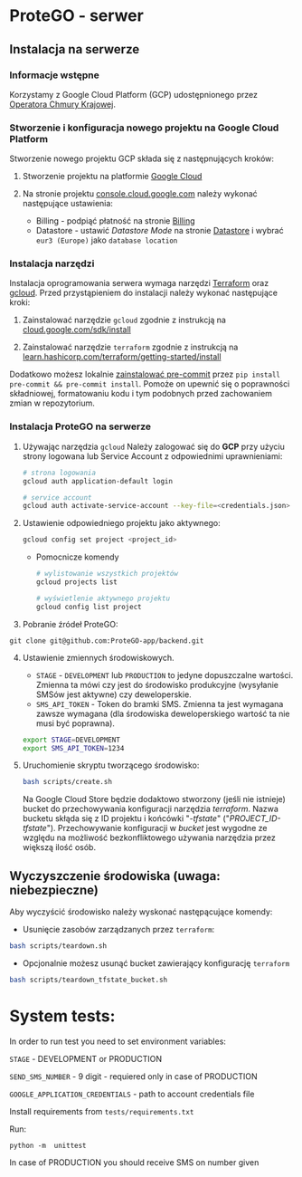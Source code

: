 # ProteGO - serwer

## Instalacja na serwerze

### Informacje wstępne

Korzystamy z Google Cloud Platform (GCP) udostępnionego przez [Operatora Chmury Krajowej](https://chmurakrajowa.pl/).

### Stworzenie i konfiguracja nowego projektu na Google Cloud Platform

Stworzenie nowego projektu GCP składa się z następnujących kroków:

1. Stworzenie projektu na platformie [Google Cloud](https://cloud.google.com/)

2. Na stronie projektu [console.cloud.google.com](https://console.cloud.google.com/) należy wykonać następujące ustawienia:
    * Billing - podpiąć płatność na stronie [Billing](https://console.cloud.google.com/billing/)
    * Datastore - ustawić *Datastore Mode* na stronie [Datastore](https://console.cloud.google.com/datastore/) i wybrać `eur3 (Europe)` jako `database location`

### Instalacja narzędzi 

Instalacja oprogramowania serwera wymaga narzędzi [Terraform](https://www.terraform.io/) oraz [gcloud](https://cloud.google.com/sdk/gcloud).
Przed przystąpieniem do instalacji należy wykonać następujące kroki:

1. Zainstalować narzędzie `gcloud` zgodnie z instrukcją na [cloud.google.com/sdk/install](https://cloud.google.com/sdk/install)

2. Zainstalować narzędzie `terraform` zgodnie z instrukcją na [learn.hashicorp.com/terraform/getting-started/install](https://learn.hashicorp.com/terraform/getting-started/install.html#installing-terraform)

Dodatkowo możesz lokalnie [zainstalować pre-commit](https://pre-commit.com/#install) przez `pip install pre-commit && pre-commit install`.
Pomoże on upewnić się o poprawności składniowej, formatowaniu kodu i tym podobnych przed zachowaniem zmian w repozytorium.

### Instalacja ProteGO na serwerze

1. Używając narzędzia `gcloud` Należy zalogować się do **GCP** przy użyciu strony logowana lub Service Account z odpowiednimi uprawnieniami:
   ```bash
   # strona logowania
   gcloud auth application-default login
   
   # service account
   gcloud auth activate-service-account --key-file=<credentials.json>
   ```
   
2. Ustawienie odpowiedniego projektu jako aktywnego:
    ```bash
    gcloud config set project <project_id>
    ```
    * Pomocnicze komendy
        ```bash
        # wylistowanie wszystkich projektów
        gcloud projects list
        
        # wyświetlenie aktywnego projektu
        gcloud config list project
        ```
3. Pobranie źródeł ProteGO:

```git clone git@github.com:ProteGO-app/backend.git```
        
4. Ustawienie zmiennych środowiskowych.
    * `STAGE` - `DEVELOPMENT` lub `PRODUCTION` to jedyne dopuszczalne wartości. Zmienna ta mówi czy jest do środowisko produkcyjne (wysyłanie SMSów jest aktywne) czy deweloperskie.
    * `SMS_API_TOKEN` - Token do bramki SMS. Zmienna ta jest wymagana zawsze wymagana (dla środowiska deweloperskiego wartość ta nie musi być poprawna).
   
   ```bash
   export STAGE=DEVELOPMENT
   export SMS_API_TOKEN=1234
   ```
   
5. Uruchomienie skryptu tworzącego środowisko:
    ```bash
    bash scripts/create.sh
    ```
   Na Google Cloud Store będzie dodaktowo stworzony (jeśli nie istnieje) bucket do przechowywania konfiguracji narzędzia *terraform*.
   Nazwa bucketu skłąda się z ID projektu i końcówki "_-tfstate_"  ("_PROJECT_ID-tfstate_").
   Przechowywanie konfiguracji w _bucket_ jest wygodne ze względu na możliwość bezkonfliktowego używania narzędzia przez większą ilość osób.
   
## Wyczyszczenie środowiska (uwaga: niebezpieczne)

Aby wyczyścić środowisko należy wyskonać następącujące komendy:
* Usunięcie zasobów zarządzanych przez `terraform`:
```bash
bash scripts/teardown.sh
```

* Opcjonalnie możesz usunąć bucket zawierający konfigurację `terraform`
```bash
bash scripts/teardown_tfstate_bucket.sh
```

# System tests:
In order to run test you need to set environment variables:

`STAGE` - DEVELOPMENT or PRODUCTION

`SEND_SMS_NUMBER` - 9 digit - requiered only in case of PRODUCTION

`GOOGLE_APPLICATION_CREDENTIALS` - path to account credentials file

Install requirements from `tests/requirements.txt`

Run:
```shell script
python -m  unittest
```

In case of PRODUCTION you should receive SMS on number given

